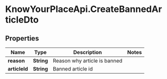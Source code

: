 # KnowYourPlaceApi.CreateBannedArticleDto

## Properties

| Name          | Type       | Description                  | Notes |
| ------------- | ---------- | ---------------------------- | ----- |
| **reason**    | **String** | Reason why article is banned |
| **articleId** | **String** | Banned article id            |

